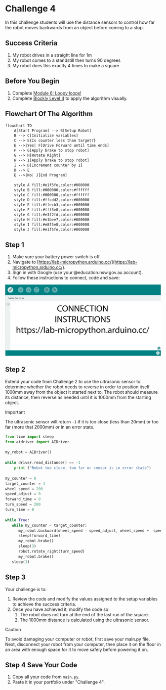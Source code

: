 # Challenge 4

In this challenge students will use the distance sensors to control how far the robot moves backwards from an object before coming to a stop.

## Success Criteria

1. My robot drives in a straight line for 1m
2. My robot comes to a standstill then turns 90 degrees
3. My robot does this exactly 4 times to make a square

## Before You Begin

1. Complete [Module 6: Loopy loops!](https://groklearning.com/learn/python-for-beginners/6/0/)
2. Complete [Blockly Level 4](https://blockly.games/maze?lang=en&level=4&&skin=0) to apply the algorithm visually.

## Flowchart Of The Algorithm

```mermaid
flowchart TD
    A[Start Program] --> B[Setup Robot]
    B --> C[Initialize variables]
    C --> E{Is counter less than target?}
    E -->|Yes| F[Drive Forward until time ends]
    F --> G[Apply brake to stop robot]
    G --> H[Rotate Right]
    H --> I[Apply brake to stop robot]
    I --> D[Increment counter by 1]
    D --> E
    E -->|No| J[End Program]

    style A fill:#e1f5fe,color:#000000
    style B fill:#000000,color:#ffffff
    style C fill:#000000,color:#ffffff
    style D fill:#ffcdd2,color:#000000
    style E fill:#ffecb3,color:#000000
    style F fill:#fff3e0,color:#000000
    style G fill:#e3f2fd,color:#000000
    style H fill:#e1bee7,color:#000000
    style I fill:#e8f5e8,color:#000000
    style J fill:#e1f5fe,color:#000000
```

## Step 1

1. Make sure your battery power switch is off.
2. Navigate to [https://lab-micropython.arduino.cc/](https://lab-micropython.arduino.cc/).
3. Sign in with Google (use your @education.nsw.gov.au account).
4. Follow these instructions to connect, code and save:

![Animated connection instructions](images/instructions.gif "Animated connection instructions")

## Step 2

Extend your code from Challenge 2 to use the ultrasonic sensor to determine whether the robot needs to reverse in order to position itself 1000mm away from the object it started next to. The robot should measure its distance, then reverse as needed until it is 1000mm from the starting object.

> [!important]
> The ultrasonic sensor will return `-1` if it is too close (less than 20mm) or too far (more that 2000mm) or in an error state.

```python
from time import sleep
from aidriver import AIDriver

my_robot = AIDriver()

while driver.read_distance() == -1
    print ("Robot too close, too far or sensor is in error state")

my_counter = 0
target_counter = 4
wheel_speed = 200
speed_adjust = 0
forward_time = 0
turn_speed = 200
turn_time = 0

while True:
   while my_counter < target_counter:
      my_robot.backward(wheel_speed - speed_adjust, wheel_speed +  speed_adjust)
      sleep(forward_time)
      my_robot.brake()
      sleep(3)
      robot.rotate_right(turn_speed)
      my_robot.brake()
   sleep(1)
```

## Step 3

Your challenge is to:

1. Review the code and modify the values assigned to the setup variables to achieve the success criteria.
2. Once you have achieved it, modify the code so:
   1. The robot does not turn at the end of the last run of the square.
   2. The 1000mm distance is calculated using the ultrasonic sensor.

> [!Caution]
> To avoid damaging your computer or robot, first save your main.py file. Next, disconnect your robot from your computer, then place it on the floor in an area with enough space for it to move safely before powering it on.

## Step 4 Save Your Code

1. Copy all your code from `main.py`.
2. Paste it in your portfolio under "Challenge 4".
